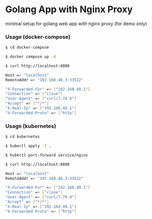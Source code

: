 # Golang App with Nginx Proxy

minimal setup for golang web app with nginx proxy (for demo only)


### Usage (docker-compose)

```sh
$ cd docker-compose
```

```sh
$ docker compose up -d
```

```sh
$ curl http://localhost:8080

Host => "localhost"
RemoteAddr => "192.168.48.3:33522"

"X-Forwarded-For" => ["192.168.48.1"]
"Connection" => ["close"]
"User-Agent" => ["curl/7.78.0"]
"Accept" => ["*/*"]
"X-Real-Ip" => ["192.168.48.1"]
"X-Forwarded-Proto" => ["http"]
```

### Usage (kubernetes)

```sh
$ cd kubernetes
```

```sh
$ kubectl apply -f .
```

```sh
$ kubectl port-forward service/nginx
```

```sh
$ curl http://localhost:8080

Host => "localhost"
RemoteAddr => "192.168.48.3:33522"

"X-Forwarded-For" => ["192.168.48.1"]
"Connection" => ["close"]
"User-Agent" => ["curl/7.78.0"]
"Accept" => ["*/*"]
"X-Real-Ip" => ["192.168.48.1"]
"X-Forwarded-Proto" => ["http"]
```
